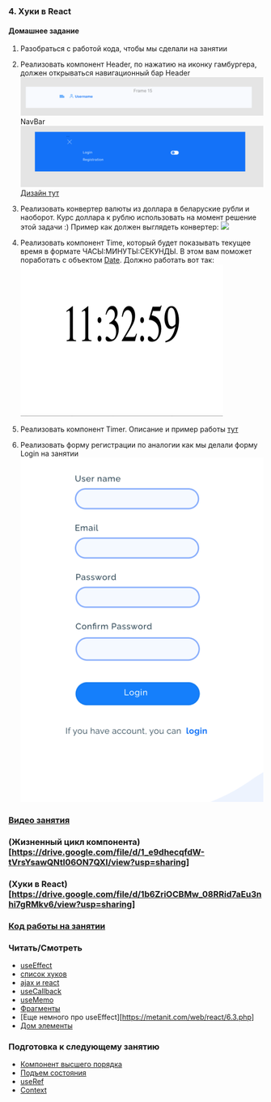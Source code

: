 ### 4. Хуки в React

#### Домашнее задание

1. Разобраться с работой кода, чтобы мы сделали на занятии
2. Реализовать компонент Header, по нажатию на иконку гамбургера, должен открываться навигационный бар
   Header
   ![](./header.png)
   NavBar
   ![](./navbar.png)
   [Дизайн тут](https://www.figma.com/file/L1frstXoVGaaxpLqGUGofF/Blog?node-id=0%3A1)

3. Реализовать конвертер валюты из доллара в беларуские рубли и наоборот. Курс доллара к рублю использовать на момент решение этой задачи :)
   Пример как должен выглядеть конвертер:
   ![](https://github.com/dromanchuck/js-lectures/blob/master/react/currency-converter.gif)

4. Реализовать компонент Time, который будет показывать текущее время в формате ЧАСЫ:МИНУТЫ:СЕКУНДЫ.
   В этом вам поможет поработать с объектом [Date](https://developer.mozilla.org/ru/docs/Web/JavaScript/Reference/Global_Objects/Date/toLocaleTimeString).
   Должно работать вот так:
   ![](https://github.com/dromanchuck/js-lectures/blob/master/react/time.gif)

5. Реализовать компонент Timer. Описание и пример работы [тут](https://github.com/dromanchuck/js-lectures/blob/master/react/timer.md)

6. Реализовать форму регистрации по аналогии как мы делали форму Login на занятии
   ![](./signup.png)

### [Видео занятия](https://drive.google.com/drive/folders/1NU041IZ1pZVG68Xw9iuZda1rsf1rCg_J?usp=sharing)

### (Жизненный цикл компонента)[https://drive.google.com/file/d/1_e9dhecqfdW-tVrsYsawQNtl06ON7QXI/view?usp=sharing]

### (Хуки в React)[https://drive.google.com/file/d/1b6ZriOCBMw_08RRid7aEu3nhi7gRMkv6/view?usp=sharing]

### [Код работы на занятии](../classWork)

### Читать/Смотреть

- [useEffect](https://ru.reactjs.org/docs/hooks-effect.html)
- [список хуков](https://ru.reactjs.org/docs/hooks-reference.html)
- [ajax и react](https://ru.reactjs.org/docs/faq-ajax.html)
- [useCallback](https://ru.reactjs.org/docs/hooks-reference.html#usecallback)
- [useMemo](https://ru.reactjs.org/docs/hooks-reference.html#usememo)
- [Фрагменты](https://ru.reactjs.org/docs/fragments.html)
- [Еще немного про useEffect][https://metanit.com/web/react/6.3.php]
- [Дом элементы](https://ru.reactjs.org/docs/dom-elements.html)

### Подготовка к следующему занятию

- [Компонент высшего порядка](https://ru.reactjs.org/docs/higher-order-components.html)
- [Подъем состояния](https://ru.reactjs.org/docs/lifting-state-up.html)
- [useRef](https://ru.reactjs.org/docs/hooks-reference.html#useref)
- [Context](https://ru.reactjs.org/docs/context.html#gatsby-focus-wrapper)
